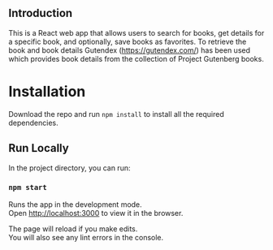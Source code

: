 ## Introduction
This is a React web app that allows users to search for books, get details for a specific book, and optionally, save books as favorites. 
To retrieve the book and book details Gutendex (https://gutendex.com/) has been used which provides book details from the collection of Project Gutenberg books.


# Installation
Download the repo and
run `npm install` to install all the required dependencies.

## Run Locally

In the project directory, you can run:

### `npm start`

Runs the app in the development mode.\
Open [http://localhost:3000](http://localhost:3000) to view it in the browser.

The page will reload if you make edits.\
You will also see any lint errors in the console.


